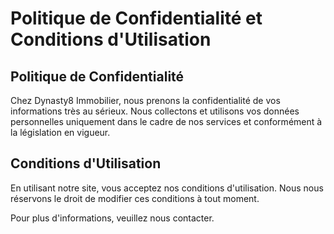 # Politique de Confidentialité et Conditions d'Utilisation

## Politique de Confidentialité

Chez Dynasty8 Immobilier, nous prenons la confidentialité de vos informations très au sérieux. Nous collectons et utilisons vos données personnelles uniquement dans le cadre de nos services et conformément à la législation en vigueur.

## Conditions d'Utilisation

En utilisant notre site, vous acceptez nos conditions d'utilisation. Nous nous réservons le droit de modifier ces conditions à tout moment.

Pour plus d'informations, veuillez nous contacter.
